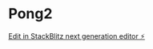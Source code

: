 # Pong2

[Edit in StackBlitz next generation editor ⚡️](https://stackblitz.com/~/github.com/8bitsats/Pong2)